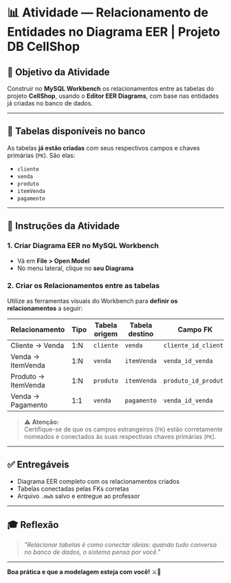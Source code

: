 # 📊 Atividade — Relacionamento de Entidades no Diagrama EER | Projeto DB CellShop

## 🎯 Objetivo da Atividade

Construir no **MySQL Workbench** os relacionamentos entre as tabelas do projeto **CellShop**, usando o **Editor EER Diagrams**, com base nas entidades já criadas no banco de dados.

---

## 🧱 Tabelas disponíveis no banco

As tabelas **já estão criadas** com seus respectivos campos e chaves primárias (`PK`). São elas:

- `cliente`
- `venda`
- `produto`
- `itemVenda`
- `pagamento`

---

## 🔗 Instruções da Atividade

### 1. Criar Diagrama EER no MySQL Workbench

- Vá em **File > Open Model**
- No menu lateral, clique no **seu Diagrama**


### 2. Criar os Relacionamentos entre as tabelas

Utilize as ferramentas visuais do Workbench para **definir os relacionamentos** a seguir:

| Relacionamento            | Tipo   | Tabela origem     | Tabela destino     | Campo FK                  |
|---------------------------|--------|-------------------|---------------------|---------------------------|
| Cliente → Venda           | 1:N    | `cliente`         | `venda`             | `cliente_id_cliente`      |
| Venda → ItemVenda         | 1:N    | `venda`           | `itemVenda`         | `venda_id_venda`          |
| Produto → ItemVenda       | 1:N    | `produto`         | `itemVenda`         | `produto_id_produto`      |
| Venda → Pagamento         | 1:1    | `venda`           | `pagamento`         | `venda_id_venda`          |

> ⚠️ **Atenção:**  
> Certifique-se de que os campos estrangeiros (`FK`) estão corretamente nomeados e conectados às suas respectivas chaves primárias (`PK`).

---


## ✅ Entregáveis

- Diagrama EER completo com os relacionamentos criados
- Tabelas conectadas pelas FKs corretas
- Arquivo `.mwb` salvo e entregue ao professor

---

## 🎓 Reflexão

> *"Relacionar tabelas é como conectar ideias: quando tudo conversa no banco de dados, o sistema pensa por você."*

---

**Boa prática e que a modelagem esteja com você!** ⚔️📘



